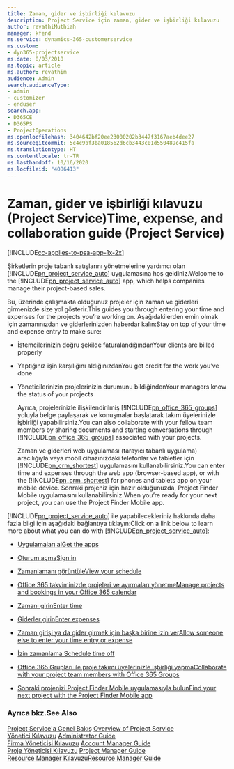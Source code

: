 ```yaml
---
title: Zaman, gider ve işbirliği kılavuzu
description: Project Service için zaman, gider ve işbirliği kılavuzu
author: revathiMuthiah
manager: kfend
ms.service: dynamics-365-customerservice
ms.custom:
- dyn365-projectservice
ms.date: 8/03/2018
ms.topic: article
ms.author: revathim
audience: Admin
search.audienceType:
- admin
- customizer
- enduser
search.app:
- D365CE
- D365PS
- ProjectOperations
ms.openlocfilehash: 3404642bf20ee23000202b3447f3167aeb4dee27
ms.sourcegitcommit: 5c4c9bf3ba018562d6cb3443c01d550489c415fa
ms.translationtype: HT
ms.contentlocale: tr-TR
ms.lasthandoff: 10/16/2020
ms.locfileid: "4086413"
---
```

# <a name="time-expense-and-collaboration-guide-project-service"></a><span data-ttu-id="608ea-103">Zaman, gider ve işbirliği kılavuzu (Project Service)</span><span class="sxs-lookup"><span data-stu-id="608ea-103">Time, expense, and collaboration guide (Project Service)</span></span>

[!INCLUDE[cc-applies-to-psa-app-1x-2x](../includes/cc-applies-to-psa-app-1x-2x.md)]

<span data-ttu-id="608ea-104">Şirketlerin proje tabanlı satışlarını yönetmelerine yardımcı olan [!INCLUDE[pn_project_service_auto](../includes/pn-project-service-auto.md)] uygulamasına hoş geldiniz.</span><span class="sxs-lookup"><span data-stu-id="608ea-104">Welcome to the [!INCLUDE[pn_project_service_auto](../includes/pn-project-service-auto.md)] app, which helps companies manage their project-based sales.</span></span> 
  
 <span data-ttu-id="608ea-105">Bu, üzerinde çalışmakta olduğunuz projeler için zaman ve giderleri girmenizde size yol gösterir.</span><span class="sxs-lookup"><span data-stu-id="608ea-105">This guides you through entering your time and expenses for the projects you’re working on.</span></span> <span data-ttu-id="608ea-106">Aşağıdakilerden emin olmak için zamanınızdan ve giderlerinizden haberdar kalın:</span><span class="sxs-lookup"><span data-stu-id="608ea-106">Stay on top of your time and expense entry to make sure:</span></span>  
  
- <span data-ttu-id="608ea-107">İstemcilerinizin doğru şekilde faturalandığından</span><span class="sxs-lookup"><span data-stu-id="608ea-107">Your clients are billed properly</span></span>  
  
- <span data-ttu-id="608ea-108">Yaptığınız işin karşılığını aldığınızdan</span><span class="sxs-lookup"><span data-stu-id="608ea-108">You get credit for the work you’ve done</span></span>  
  
- <span data-ttu-id="608ea-109">Yöneticilerinizin projelerinizin durumunu bildiğinden</span><span class="sxs-lookup"><span data-stu-id="608ea-109">Your managers know the status of your projects</span></span>  
  
  <span data-ttu-id="608ea-110">Ayrıca, projelerinizle ilişkilendirilmiş [!INCLUDE[pn_office_365_groups](../includes/pn-office-365-groups.md)] yoluyla belge paylaşarak ve konuşmalar başlatarak takım üyelerinizle işbirliği yapabilirsiniz.</span><span class="sxs-lookup"><span data-stu-id="608ea-110">You can also collaborate with your fellow team members by sharing documents and starting conversations through [!INCLUDE[pn_office_365_groups](../includes/pn-office-365-groups.md)] associated with your projects.</span></span>  
  
  <span data-ttu-id="608ea-111">Zaman ve giderleri web uygulaması (tarayıcı tabanlı uygulama) aracılığıyla veya mobil cihazınızdaki telefonlar ve tabletler için [!INCLUDE[pn_crm_shortest](../includes/pn-crm-shortest.md)] uygulamasını kullanabilirsiniz.</span><span class="sxs-lookup"><span data-stu-id="608ea-111">You can enter time and expenses through the web app (browser-based app), or with the [!INCLUDE[pn_crm_shortest](../includes/pn-crm-shortest.md)] for phones and tablets app on your mobile device.</span></span> <span data-ttu-id="608ea-112">Sonraki projeniz için hazır olduğunuzda, Project Finder Mobile uygulamasını kullanabilirsiniz.</span><span class="sxs-lookup"><span data-stu-id="608ea-112">When you’re ready for your next project, you can use the Project Finder Mobile app.</span></span>  
  
<span data-ttu-id="608ea-113">[!INCLUDE[pn_project_service_auto](../includes/pn-project-service-auto.md)] ile yapabilecekleriniz hakkında daha fazla bilgi için aşağıdaki bağlantıya tıklayın:</span><span class="sxs-lookup"><span data-stu-id="608ea-113">Click on a link below to learn more about what you can do with [!INCLUDE[pn_project_service_auto](../includes/pn-project-service-auto.md)]:</span></span>  
  
-   [<span data-ttu-id="608ea-114">Uygulamaları al</span><span class="sxs-lookup"><span data-stu-id="608ea-114">Get the apps</span></span>](../psa/get-apps.md)  
  
-   [<span data-ttu-id="608ea-115">Oturum açma</span><span class="sxs-lookup"><span data-stu-id="608ea-115">Sign in</span></span>](../psa/sign-in.md)  
  
-   [<span data-ttu-id="608ea-116">Zamanlamanı görüntüle</span><span class="sxs-lookup"><span data-stu-id="608ea-116">View your schedule</span></span>](../psa/view-schedule.md)  
  
-   [<span data-ttu-id="608ea-117">Office 365 takviminizde projeleri ve ayırmaları yönetme</span><span class="sxs-lookup"><span data-stu-id="608ea-117">Manage projects and bookings in your Office 365 calendar</span></span>](../psa/manage-project-bookings-office-365-calendar.md)  
  
-   [<span data-ttu-id="608ea-118">Zamanı girin</span><span class="sxs-lookup"><span data-stu-id="608ea-118">Enter time</span></span>](../psa/enter-time.md)  
  
-   [<span data-ttu-id="608ea-119">Giderler girin</span><span class="sxs-lookup"><span data-stu-id="608ea-119">Enter expenses</span></span>](../psa/enter-expenses.md)  
  
-   [<span data-ttu-id="608ea-120">Zaman girişi ya da gider girmek için başka birine izin ver</span><span class="sxs-lookup"><span data-stu-id="608ea-120">Allow someone else to enter your time entry or expense</span></span>](../psa/allow-someone-else-enter-time-entry-expense.md)  
  
-   [<span data-ttu-id="608ea-121">İzin zamanlama </span><span class="sxs-lookup"><span data-stu-id="608ea-121">Schedule time off</span></span>](../psa/schedule-time-off.md)  
  
-   [<span data-ttu-id="608ea-122">Office 365 Grupları ile proje takımı üyelerinizle işbirliği yapma</span><span class="sxs-lookup"><span data-stu-id="608ea-122">Collaborate with your project team members with Office 365 Groups</span></span>](../psa/collaborate-project-team-members-office-365-groups.md)  
  
-   [<span data-ttu-id="608ea-123">Sonraki projenizi Project Finder Mobile uygulamasıyla bulun</span><span class="sxs-lookup"><span data-stu-id="608ea-123">Find your next project with the Project Finder Mobile app</span></span>](../psa/find-next-project-finder-mobile-app.md)  
  
### <a name="see-also"></a><span data-ttu-id="608ea-124">Ayrıca bkz.</span><span class="sxs-lookup"><span data-stu-id="608ea-124">See Also</span></span>  
 <span data-ttu-id="608ea-125">[Project Service'a Genel Bakış](../psa/overview.md) </span><span class="sxs-lookup"><span data-stu-id="608ea-125">[Overview of Project Service](../psa/overview.md) </span></span>  
 <span data-ttu-id="608ea-126">[Yönetici Kılavuzu](../psa/admin-guide.md) </span><span class="sxs-lookup"><span data-stu-id="608ea-126">[Administrator Guide](../psa/admin-guide.md) </span></span>  
 <span data-ttu-id="608ea-127">[Firma Yöneticisi Kılavuzu](../psa/account-manager-guide.md) </span><span class="sxs-lookup"><span data-stu-id="608ea-127">[Account Manager Guide](../psa/account-manager-guide.md) </span></span>  
 <span data-ttu-id="608ea-128">[Proje Yöneticisi Kılavuzu](../psa/project-manager-guide.md) </span><span class="sxs-lookup"><span data-stu-id="608ea-128">[Project Manager Guide](../psa/project-manager-guide.md) </span></span>  
 [<span data-ttu-id="608ea-129">Resource Manager Kılavuzu</span><span class="sxs-lookup"><span data-stu-id="608ea-129">Resource Manager Guide</span></span>](../psa/resource-manager-guide.md)   
